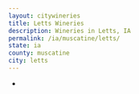 ```yaml
---
layout: citywineries
title: Letts Wineries
description: Wineries in Letts, IA
permalink: /ia/muscatine/letts/
state: ia
county: muscatine
city: letts
---
```

-
